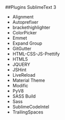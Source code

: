 ##Plugins SublimeText 3

- Alignment
- Autoprefixer
- brackethighlighter
- ColorPicker
- Emmet
- Expand Group
- GitGutter
- HTML-CSS-JS-Prettify
- HTML5
- JQUERY
- JSHint
- LiveReload
- Material Theme
- Modific
- PyV8
- SASS Build
- Sass
- SublimeCodeIntel
- TrailingSpaces
